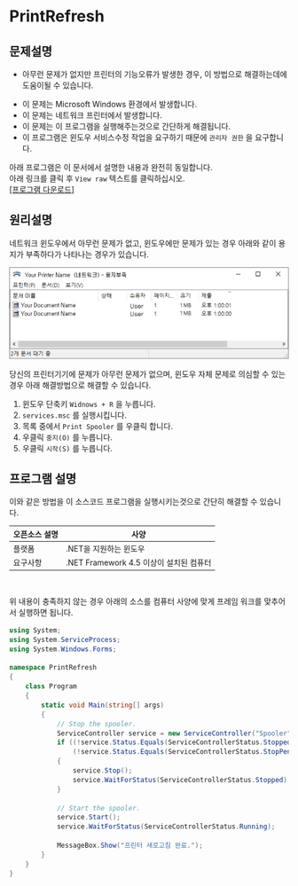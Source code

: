 # PrintRefresh

## 문제설명

* 아무런 문제가 없지만 프린터의 기능오류가 발생한 경우, 이 방법으로 해결하는데에 도움이될 수 있습니다.
- 이 문제는 Microsoft Windows 환경에서 발생합니다.
- 이 문제는 네트워크 프린터에서 발생합니다.
- 이 문제는 이 프로그램을 실행해주는것으로 간단하게 해결됩니다.
- 이 프로그램은 윈도우 서비스수정 작업을 요구하기 때문에 `관리자 권한` 을 요구합니다.

아래 프로그램은 이 문서에서 설명한 내용과 완전히 동일합니다.  
아래 링크를 클릭 후 `View raw` 텍스트를 클릭하십시오.  
[[프로그램 다운로드]](/PrintRefresh.exe)

## 원리설명

네트워크 윈도우에서 아무런 문제가 없고, 윈도우에만 문제가 있는 경우 아래와 같이 용지가 부족하다가 나타나는 경우가 있습니다.

![Windows Printer ErrorMessage](markdownhelp/ErrorMessage.png "title?")

당신의 프린터기기에 문제가 아무런 문제가 없으며, 윈도우 자체 문제로 의심할 수 있는 경우 아래 해결방법으로 해결할 수 있습니다.

1. 윈도우 단축키 `Widnows + R` 을 누릅니다.
2. `services.msc` 를 실행시킵니다.
3. 목록 중에서 `Print Spooler` 를 우클릭 합니다.
4. 우클릭 `중지(O)` 를 누릅니다.
5. 우클릭 `시작(S)` 를 누릅니다.

## 프로그램 설명
이와 같은 방법을 이 소스코드 프로그램을 실행시키는것으로 간단히 해결할 수 있습니다.


오픈소스 설명 | 사양
---------|----------
 플랫폼 | .NET을 지원하는 윈도우
 요구사항 | .NET Framework 4.5 이상이 설치된 컴퓨터
<br>

위 내용이 충족하지 않는 경우 아래의 소스를 컴퓨터 사양에 맞게 프레임 워크를 맞추어서 실행하면 됩니다.

```cs
using System;
using System.ServiceProcess;
using System.Windows.Forms;

namespace PrintRefresh
{
    class Program
    {
        static void Main(string[] args)
        {
            // Stop the spooler.
            ServiceController service = new ServiceController("Spooler");
            if ((!service.Status.Equals(ServiceControllerStatus.Stopped)) &&
                (!service.Status.Equals(ServiceControllerStatus.StopPending)))
            {
                service.Stop();
                service.WaitForStatus(ServiceControllerStatus.Stopped);
            }

            // Start the spooler.
            service.Start();
            service.WaitForStatus(ServiceControllerStatus.Running);

            MessageBox.Show("프린터 새로고침 완료.");
        }
    }
}

```


